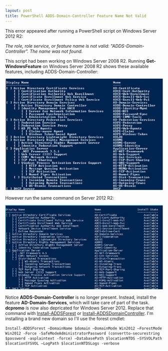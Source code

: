 ```yaml
---
layout: post
title: PowerShell ADDS-Domain-Controller Feature Name Not Valid
---
```


This error appeared after running a PowerShell script on Windows Server 2012 R2:

*The role, role service, or feature name is not valid: "ADDS-Domain-Controller". The name was not found.*

This script had been working on Windows Server 2008 R2.  Running **Get-WindowsFeature** on Windows Server 2008 R2 shows these available features, including ADDS-Domain-Controller:

![Features in Server 2008 R2](/assets/ADDS-Domain-Controller/2008R2.png "Features in Server 2008 R2")

However run the same command on Server 2012 R2:

![Features in Server 2012 R2](/assets/ADDS-Domain-Controller/2012R2.png "Features in Server 2012 R2") 

Notice **ADDS-Domain-Controller** is no longer present.  Instead, install the feature **AD-Domain-Services**, which will take care of part of the task.  **dcpromo** is now also depricated for Windows Server 2012.  Replace that command with [Install-ADDSForest](http://technet.microsoft.com/en-us/library/hh974720.aspx) or [Install-ADDSDomainController](http://technet.microsoft.com/en-us/library/hh974723.aspx).  I'm installing a brand new domain so I'll use the forest cmdlet:

	Install-ADDSForest –DomainName $domain –DomainMode Win2012 –ForestMode Win2012 -Force -SafeModeAdministratorPassword (convertto-securestring $password -asplaintext -force) –DatabasePath $locationNTDS –SYSVOLPath $locationSYSVOL –LogPath $locationNTDSLogs -verbose


